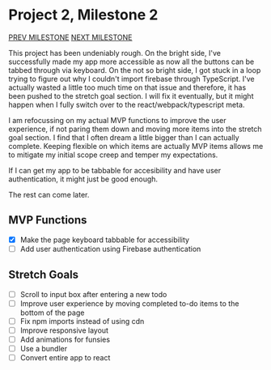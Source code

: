 # Project 2, Milestone 2

[PREV MILESTONE](milestone1.md) [NEXT MILESTONE](milestone3.md)

This project has been undeniably rough. On the bright side, I've successfully made my app more accessible as now all the buttons can be tabbed through via keyboard. On the not so bright side, I got stuck in a loop trying to figure out why I couldn't import firebase through TypeScript. I've actually wasted a little too much time on that issue and therefore, it has been pushed to the stretch goal section. I will fix it eventually, but it might happen when I fully switch over to the react/webpack/typescript meta.

I am refocussing on my actual MVP functions to improve the user experience, if not paring them down and moving more items into the stretch goal section. I find that I often dream a little bigger than I can actually complete. Keeping flexible on which items are actually MVP items allows me to mitigate my initial scope creep and temper my expectations.

If I can get my app to be tabbable for accesibility and have user authentication, it might just be good enough.

The rest can come later.

## MVP Functions

- [x] Make the page keyboard tabbable for accessibility
- [ ] Add user authentication using Firebase authentication

## Stretch Goals

- [ ] Scroll to input box after entering a new todo
- [ ] Improve user experience by moving completed to-do items to the bottom of the page
- [ ] Fix npm imports instead of using cdn
- [ ] Improve responsive layout
- [ ] Add animations for funsies
- [ ] Use a bundler
- [ ] Convert entire app to react
